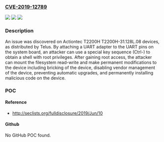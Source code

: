 ### [CVE-2019-12789](https://cve.mitre.org/cgi-bin/cvename.cgi?name=CVE-2019-12789)
![](https://img.shields.io/static/v1?label=Product&message=n%2Fa&color=blue)
![](https://img.shields.io/static/v1?label=Version&message=n%2Fa&color=blue)
![](https://img.shields.io/static/v1?label=Vulnerability&message=n%2Fa&color=brighgreen)

### Description

An issue was discovered on Actiontec T2200H T2200H-31.128L.08 devices, as distributed by Telus. By attaching a UART adapter to the UART pins on the system board, an attacker can use a special key sequence (Ctrl-\) to obtain a shell with root privileges. After gaining root access, the attacker can mount the filesystem read-write and make permanent modifications to the device including bricking of the device, disabling vendor management of the device, preventing automatic upgrades, and permanently installing malicious code on the device.

### POC

#### Reference
- http://seclists.org/fulldisclosure/2019/Jun/10

#### Github
No GitHub POC found.


